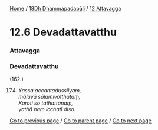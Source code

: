 
[Home](/) / [18Dh Dhammapadapāḷi](/tipitaka/18Dh.md) / [12 Attavagga](/tipitaka/18Dh/12.md)

# 12.6 Devadattavatthu

### Attavagga

### Devadattavatthu

(162.)

174. _Yassa accantadussilyaṃ,_  
_māluvā sālamivotthataṃ;_  
_Karoti so tathattānaṃ,_  
_yathā naṃ icchatī diso._  


[Go to previous page](/tipitaka/18Dh/12/12.5.md) / [Go to parent page](/tipitaka/18Dh/12.md) / [Go to next page](/tipitaka/18Dh/12/12.7.md)


